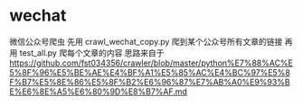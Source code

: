 # wechat
微信公众号爬虫
先用 crawl_wechat_copy.py 爬到某个公众号所有文章的链接
再用 test_all.py 爬每个文章的内容
思路来自于 https://github.com/fst034356/crawler/blob/master/python%E7%88%AC%E5%8F%96%E5%BE%AE%E4%BF%A1%E5%85%AC%E4%BC%97%E5%8F%B7%E5%8E%86%E5%8F%B2%E6%96%87%E7%AB%A0%E9%93%BE%E6%8E%A5%E6%80%9D%E8%B7%AF.md

